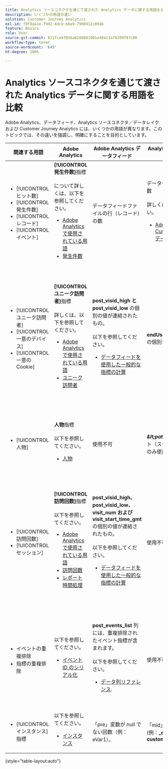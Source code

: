 ```yaml
---
title: Analytics ソースコネクタを通じて渡された Analytics データに関する用語を比較
description: いくつかの用語の違い
solution: Customer Journey Analytics
exl-id: f0f9aa1e-f9d2-4dcb-bbe9-7960412c094b
feature: Basics
role: User
source-git-commit: 811fce4f056a6280081901e484c3af8209f87c06
workflow-type: tm+mt
source-wordcount: '645'
ht-degree: 100%

---
```


# Analytics ソースコネクタを通じて渡された Analytics データに関する用語を比較

Adobe Analytics、データフィード、Analytics ソースコネクタ／データレイクおよび Customer Journey Analytics には、いくつかの用語が異なります。このトピックでは、その違いを強調し、明確にすることを目的としています。

| 関連する用語 | Adobe Analytics | Adobe Analytics データフィード | Analytics ソースコネクタ／データレイク | Customer Journey Analytics | メモ |
|---|---|---|---|---|---|
| <ul><li>[!UICONTROL ヒット数]</li><li>[!UICONTROL 発生件数]</li><li>[!UICONTROL レコード]</li><li>[!UICONTROL イベント]</li></ul> | **[!UICONTROL 発生件数]**&#x200B;指標<br><br>について詳しくは、以下を参照してください。<ul><li>[Adobe Analytics で使用されている用語](https://experienceleague.adobe.com/docs/analytics/technotes/terms.html?lang=ja)</li><li>[発生件数](https://experienceleague.adobe.com/docs/analytics/components/metrics/occurrences.html?lang=ja)</li></ul> | データフィードファイルの行（レコード）の数 | データセット内の行（レコード）の数<br><br>詳しくは、以下を参照してください。<ul><li>[Adobe Analytics データと Customer Journey Analytics データの比較](https://experienceleague.adobe.com/docs/analytics-platform/using/troubleshooting/compare.html?lang=ja)</li></ul> | **[!UICONTROL イベント]**&#x200B;指標 | <ul><li>Adobe Analytics では、「ヒット数」と「発生件数」は同義です。</li><li>以下の&#x200B;_カスタムイベント_&#x200B;を参照してください。</li><li>特定のデータは、Analytics ソースコネクタを介して Adobe Experience Platform に渡される際にフィルタリングされます。[Adobe Analytics データと Customer Journey Analytics データの比較](https://experienceleague.adobe.com/docs/analytics-platform/using/troubleshooting/compare.html?lang=ja)を参照してください |
| <ul><li>[!UICONTROL ユニーク訪問者]</li><li>[!UICONTROL 一意のデバイス]</li><li>[!UICONTROL 一意の Cookie]</li></ul> | **[!UICONTROL ユニーク訪問者]**&#x200B;指標<br><br>詳しくは、以下を参照してください。<ul><li>[Adobe Analytics で使用されている用語](https://experienceleague.adobe.com/docs/analytics/technotes/terms.html?lang=ja)</li><li>[ユニーク訪問者](https://experienceleague.adobe.com/docs/analytics/components/metrics/unique-visitors.html?lang=ja)</li></ul> | **post\_visid\_high と post\_visid\_low** の個別の値が連結されたもの。<br><br>以下を参照してください。<ul><li>[データフィードを使用した一般的な指標の計算](https://experienceleague.adobe.com/docs/analytics/export/analytics-data-feed/data-feed-contents/datafeeds-calculate.html?lang=ja)</li></ul> | **endUserIDs.\_experience.aaid.id** の個別カウント | **人物**&#x200B;指標（**endUserIDs.\_experience.aaid.id** がユーザー ID として選択された場合）。 | <ul><li>Adobe Analytics の「ユーザー」は、通常、cookie などの「デバイス識別子」に関連付けられています。AAID は、ECID ではなく、Adobe Analytics のプライマリデバイス識別子です。[AAID、ECID、AACUSTOMID および Analytics ソースコネクタ](https://experienceleague.adobe.com/docs/analytics-platform/using/compare-aa-cja/cja-aa-comparison/aaid-ecid-adc.html?lang=ja)も参照してください。</li><li>「訪問者」は Customer Journey Analytics の標準の指標ではありません。ただし、**endUserIDs.\_experience.aaid.id** をユーザー ID として選択した場合、CCustomer Journey Analytics の人物指標は Adobe Analytics のユニーク訪問者数とほぼ同じになります。</li></ul> |
| <ul><li>[!UICONTROL 人物]</li></ul> | **人物**&#x200B;指標<br><br>以下を参照してください。<ul><li>[人物](https://experienceleague.adobe.com/docs/analytics/components/metrics/people.html?lang=ja)</li></ul> | 使用不可 | **_\&lt;path\>_.stitchedId**の個別カウント（ステッチされたデータセットでのみ使用可能） | **人物**&#x200B;指標 | <ul><li>Customer Journey Analytics の人物指標は、ユーザー ID の個別カウントです。Customer Journey Analytics 接続でユーザー ID として選択した内容に応じて、人物指標が持つ意味が異なる場合があります。</ul></li> |
| <ul><li>[!UICONTROL 訪問回数]</li><li>[!UICONTROL セッション]</li></ul> | **[!UICONTROL 訪問回数]**&#x200B;指標<br><br>以下を参照してください。<ul><li>[Adobe Analytics で使用されている用語](https://experienceleague.adobe.com/docs/analytics/technotes/terms.html?lang=ja)</li><li>[訪問回数](https://experienceleague.adobe.com/docs/analytics/components/metrics/visits.html?lang=ja)</li><li>[レポート時間処理](https://experienceleague.adobe.com/docs/analytics/components/virtual-report-suites/vrs-report-time-processing.html?lang=ja)</ul></li> | **post\_visid\_high、post\_visid\_low、visit\_num および visit\_start\_time\_gmt** の個別の値が連結されたもの。<br><br>以下を参照してください。<ul><li>[データフィードを使用した一般的な指標の計算](https://experienceleague.adobe.com/docs/analytics/export/analytics-data-feed/data-feed-contents/datafeeds-calculate.html?lang=ja)</li></ul> | 使用不可 | **セッション数**&#x200B;指標 | <ul><li>Adobe Analytics 仮想レポートスイートと Customer Journey Analytics データビューでのレポート時の処理を使用すると、訪問（セッション）の概念を設定できます。その結果、適用される定義に応じて、訪問（セッション）の数が環境間で異なる場合があります。[Adobe Analytics と Customer Journey Analytics のレポート機能間でのデータ処理の比較](https://experienceleague.adobe.com/docs/analytics-platform/using/compare-aa-cja/cja-aa-comparison/data-processing-comparisons.html?lang=ja)および[仮想レポートスイート、データビュー、Adobe Experience Platform サンドボックスおよび Analytics ソースコネクタ](https://experienceleague.adobe.com/docs/analytics-platform/using/compare-aa-cja/cja-aa-comparison/vrs-dataview-sandbox-adc.html?lang=ja)も参照してください。 | <ul><li>カスタムイベント</li><li>成功イベント</li></ul> | カスタムイベント 1～1000 | **post\_events\_list**<br><br>&#x200B;以下を参照してください。<ul><li>[データフィードを使用した一般的な指標の計算](https://experienceleague.adobe.com/docs/analytics/export/analytics-data-feed/data-feed-contents/datafeeds-calculate.html?lang=ja) | **\_experience.analytics.<ul>event1to100.event1 **～<br>** event901to1000.event1000 **</ul> | **\_experience.analytics.<ul>event1to100.event1 **〜<br>** event901to1000.event1000 **</ul> | <ul><li>Adobe Analytics の「イベント」とは、Adobe Analytics イメージリクエスト（データ収集サーバー呼び出し）に設定された[成功イベント](https://experienceleague.adobe.com/docs/analytics/components/metrics/custom-events.html?lang=ja)（カスタムイベント）です。</ul> |
| <ul><li>イベントの重複排除</li><li>指標の重複排除</ul></li> | 以下を参照してください。<ul><li>[イベント ID のシリアル化](https://experienceleague.adobe.com/docs/analytics/implementation/vars/page-vars/events/event-serialization.html?lang=ja)</li></ul> | **post_events_list** 列には、重複排除されたイベント指標が含まれます。<br><br>以下を参照してください。 <ul><li>[データ列リファレンス](https://experienceleague.adobe.com/docs/analytics/export/analytics-data-feed/data-feed-contents/datafeeds-reference.html?lang=ja). </ul></li> | 使用不可 | 以下を参照してください。<ul><li>[指標の重複排除コンポーネントの設定](https://experienceleague.adobe.com/docs/analytics-platform/using/cja-dataviews/component-settings/metric-deduplication.html?lang=ja) | <ul><li>Adobe Analytics でのイベント／指標の重複排除は、Customer Journey Analytics とは少し異なります。Adobe Analytics では、データ処理時に重複排除が行われます。Customer Journey Analytics では、重複排除はレポートの実行時に行われるので、柔軟性が向上します。重複排除された指標は、Adobe Analytics と Customer Journey Analytics では少し異なる場合があります。</li></ul> |
| <ul><li>[!UICONTROL インスタンス]指標</li></ul> | 以下を参照してください。<ul><li>[インスタンス](https://experienceleague.adobe.com/docs/analytics/components/metrics/instances.html?lang=ja) | 「pre」変数が null でない回数（例：eVar1）。 | 「mid」変数が null でない回数 (例：**\_experience.analytics.<br>customDimensions.eVars.eVar1**). | [eVar フィールドから作成](https://experienceleague.adobe.com/docs/analytics-platform/using/cja-dataviews/data-views-usecases.html?lang=ja)して、**インスタンス**&#x200B;指標を作成できます。 | <ul><li>[!UICONTROL インスタンス]は、通常、変数の設定回数を判断する手段として、prop 列と eVar 列に関連付けられています。 |

{style="table-layout:auto"}
